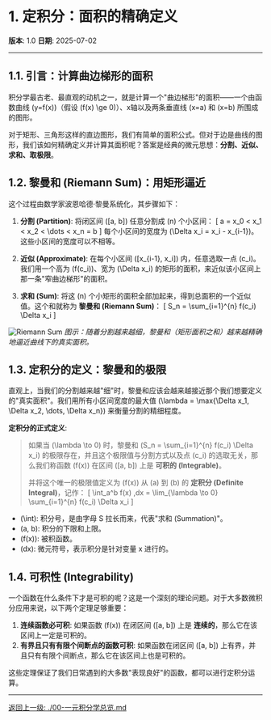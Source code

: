 # 1. 定积分：面积的精确定义

**版本**: 1.0
**日期**: 2025-07-02

---

## 1.1. 引言：计算曲边梯形的面积

积分学最古老、最直观的动机之一，就是计算一个"曲边梯形"的面积——一个由函数曲线 \(y=f(x)\)（假设 \(f(x) \ge 0\)）、x轴以及两条垂直线 \(x=a\) 和 \(x=b\) 所围成的图形。

对于矩形、三角形这样的直边图形，我们有简单的面积公式。但对于边是曲线的图形，我们该如何精确定义并计算其面积呢？答案是经典的微元思想：**分割、近似、求和、取极限**。

## 1.2. 黎曼和 (Riemann Sum)：用矩形逼近

这个过程由数学家波恩哈德·黎曼系统化，其步骤如下：

1. **分割 (Partition)**:
    将闭区间 \([a, b]\) 任意分割成 \(n\) 个小区间：
    \[ a = x_0 < x_1 < x_2 < \dots < x_n = b \]
    每个小区间的宽度为 \(\Delta x_i = x_i - x_{i-1}\)。这些小区间的宽度可以不相等。

2. **近似 (Approximate)**:
    在每个小区间 \([x_{i-1}, x_i]\) 内，任意选取一点 \(c_i\)。我们用一个高为 \(f(c_i)\)、宽为 \(\Delta x_i\) 的矩形的面积，来近似该小区间上那一条"窄曲边梯形"的面积。

3. **求和 (Sum)**:
    将这 \(n\) 个小矩形的面积全部加起来，得到总面积的一个近似值。这个和就称为 **黎曼和 (Riemann Sum)**：
    \[ S_n = \sum_{i=1}^{n} f(c_i) \Delta x_i \]

![Riemann Sum](https://upload.wikimedia.org/wikipedia/commons/thumb/0/09/Riemann_sum_convergence.png/400px-Riemann_sum_convergence.png)
*图示：随着分割越来越细，黎曼和（矩形面积之和）越来越精确地逼近曲线下的真实面积。*

## 1.3. 定积分的定义：黎曼和的极限

直观上，当我们的分割越来越"细"时，黎曼和应该会越来越接近那个我们想要定义的"真实面积"。我们用所有小区间宽度的最大值 \(\lambda = \max\{\Delta x_1, \Delta x_2, \dots, \Delta x_n\}\) 来衡量分割的精细程度。

**定积分的正式定义**:
> 如果当 \(\lambda \to 0\) 时，黎曼和 \(S_n = \sum_{i=1}^{n} f(c_i) \Delta x_i\) 的极限存在，并且这个极限值与分割方式以及点 \(c_i\) 的选取无关，那么我们称函数 \(f(x)\) 在区间 \([a, b]\) 上是 **可积的 (Integrable)**。
>
> 并将这个唯一的极限值定义为 \(f(x)\) 从 \(a\) 到 \(b\) 的 **定积分 (Definite Integral)**，记作：
> \[ \int_a^b f(x) \,dx = \lim_{\lambda \to 0} \sum_{i=1}^{n} f(c_i) \Delta x_i \]

* \(\int\): 积分号，是由字母 S 拉长而来，代表"求和 (Summation)"。
* \(a, b\): 积分的下限和上限。
* \(f(x)\): 被积函数。
* \(dx\): 微元符号，表示积分是针对变量 x 进行的。

## 1.4. 可积性 (Integrability)

一个函数在什么条件下才是可积的呢？这是一个深刻的理论问题。对于大多数微积分应用来说，以下两个定理足够重要：

1. **连续函数必可积**: 如果函数 \(f(x)\) 在闭区间 \([a, b]\) 上是 **连续的**，那么它在该区间上一定是可积的。
2. **有界且只有有限个间断点的函数可积**: 如果函数在闭区间 \([a, b]\) 上有界，并且只有有限个间断点，那么它在该区间上也是可积的。

这些定理保证了我们日常遇到的大多数"表现良好"的函数，都可以进行定积分运算。

---
[返回上一级: ./00-一元积分学总览.md](./00-一元积分学总览.md)

